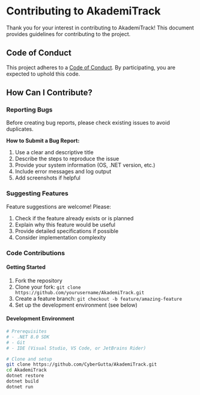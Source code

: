 # Contributing to AkademiTrack

Thank you for your interest in contributing to AkademiTrack! This document provides guidelines for contributing to the project.

## Code of Conduct

This project adheres to a [Code of Conduct](CODE_OF_CONDUCT.md). By participating, you are expected to uphold this code.

## How Can I Contribute?

### Reporting Bugs

Before creating bug reports, please check existing issues to avoid duplicates.

**How to Submit a Bug Report:**
1. Use a clear and descriptive title
2. Describe the steps to reproduce the issue
3. Provide your system information (OS, .NET version, etc.)
4. Include error messages and log output
5. Add screenshots if helpful

### Suggesting Features

Feature suggestions are welcome! Please:
1. Check if the feature already exists or is planned
2. Explain why this feature would be useful
3. Provide detailed specifications if possible
4. Consider implementation complexity

### Code Contributions

#### Getting Started
1. Fork the repository
2. Clone your fork: `git clone https://github.com/yourusername/AkademiTrack.git`
3. Create a feature branch: `git checkout -b feature/amazing-feature`
4. Set up the development environment (see below)

#### Development Environment
```bash
# Prerequisites
# - .NET 8.0 SDK
# - Git
# - IDE (Visual Studio, VS Code, or JetBrains Rider)

# Clone and setup
git clone https://github.com/CyberGutta/AkademiTrack.git
cd AkademiTrack
dotnet restore
dotnet build
dotnet run

